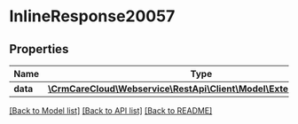# InlineResponse20057

## Properties
Name | Type | Description | Notes
------------ | ------------- | ------------- | -------------
**data** | [**\CrmCareCloud\Webservice\RestApi\Client\Model\ExternalApplication**](ExternalApplication.md) |  | [optional] 

[[Back to Model list]](../../README.md#documentation-for-models) [[Back to API list]](../../README.md#documentation-for-api-endpoints) [[Back to README]](../../README.md)

